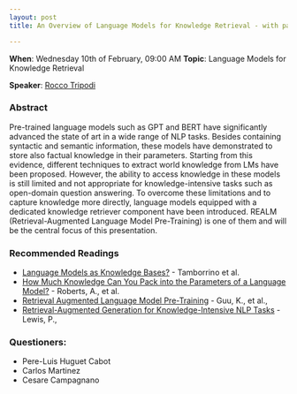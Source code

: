 ```yaml
---
layout: post
title: An Overview of Language Models for Knowledge Retrieval - with particular attention to REALM

---
```

**When**:  Wednesday 10th of February, 09:00 AM
**Topic**: Language Models for Knowledge Retrieval

           
**Speaker**: 
[Rocco Tripodi](https://twitter.com/rocco_tri)

### Abstract
Pre-trained language models such as GPT and BERT have significantly advanced the state of art in a wide range of NLP tasks. Besides containing syntactic and semantic information, these models have demonstrated to store also factual knowledge in their parameters. Starting from this evidence, different techniques to extract world knowledge from LMs have been proposed. However, the ability to access knowledge in these models is still limited and not appropriate for knowledge-intensive tasks such as open-domain question answering. To overcome these limitations and to capture knowledge more directly, language models equipped with a dedicated knowledge retriever component have been introduced. REALM (Retrieval-Augmented Language Model Pre-Training) is one of them and will be the central focus of this presentation.

### Recommended Readings
- [Language Models as Knowledge Bases?](https://www.aclweb.org/anthology/D19-1250.pdf) - Tamborrino et al.
- [How Much Knowledge Can You Pack into the Parameters of a Language Model?](https://www.aclweb.org/anthology/2020.emnlp-main.437.pdf) - Roberts, A., et al.
- [Retrieval Augmented Language Model Pre-Training](https://arxiv.org/pdf/2002.08909.pdf) - Guu, K., et al.,
- [Retrieval-Augmented Generation for Knowledge-Intensive NLP Tasks](https://arxiv.org/pdf/2005.11401.pdf) - Lewis, P.,


### Questioners:
- Pere-Luis	Huguet Cabot
- Carlos Martinez
- Cesare Campagnano